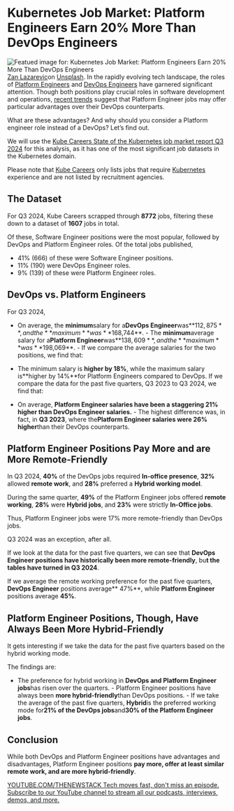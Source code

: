 # Kubernetes Job Market: Platform Engineers Earn 20% More Than DevOps Engineers
![Featued image for: Kubernetes Job Market: Platform Engineers Earn 20% More Than DevOps Engineers](https://cdn.thenewstack.io/media/2024/11/903167d7-zan-lazarevic-0wzec6jtbhu-unsplash-1024x683.jpg)
[Zan Lazarevic](https://unsplash.com/@zanlazarevic?utm_content=creditCopyText&utm_medium=referral&utm_source=unsplash)on
[Unsplash](https://unsplash.com/photos/person-using-laptop-computer-0WzeC6JtbHU?utm_content=creditCopyText&utm_medium=referral&utm_source=unsplash).
In the rapidly evolving tech landscape, the roles of [Platform Engineers](https://thenewstack.io/platform-engineering/) and [DevOps Engineers](https://thenewstack.io/devops/) have garnered significant attention. Though both positions play crucial roles in software development and operations, [recent trends](https://thenewstack.io/how-a-devops-team-became-a-platform-engineering-team/) suggest that Platform Engineer jobs may offer particular advantages over their DevOps counterparts.

What are these advantages? And why should you consider a Platform engineer role instead of a DevOps? Let’s find out.

We will use the [Kube Careers State of the Kubernetes job market report Q3 2024](https://kube.careers/state-of-kubernetes-jobs-2024-q3) for this analysis, as it has one of the most significant job datasets in the Kubernetes domain.

Please note that [Kube Careers](https://kube.careers/) only lists jobs that require [Kubernetes](https://thenewstack.io/kubernetes/) experience and are not listed by recruitment agencies.

## The Dataset
For Q3 2024, Kube Careers scrapped through **8772** jobs, filtering these down to a dataset of **1607** jobs in total.

Of these, Software Engineer positions were the most popular, followed by DevOps and Platform Engineer roles. Of the total jobs published,

- 41% (666) of these were Software Engineer positions.
- 11% (190) were DevOps Engineer roles.
- 9% (139) of these were Platform Engineer roles.
## DevOps vs. Platform Engineers
For Q3 2024,

- On average, the
**minimum**salary for a**DevOps Engineer**was**$112,875**, and the**maximum**was**$168,744**. - The
**minimum**average salary for a**Platform Engineer**was**$138,609**, and the**maximum**was**$198,069**. - If we compare the average salaries for the two positions, we find that:
- The minimum salary is
**higher by 18%**, while the maximum salary is**higher by 14%**for Platform Engineers compared to DevOps.
If we compare the data for the past five quarters, Q3 2023 to Q3 2024, we find that:

- On average,
**Platform Engineer salaries have been a staggering 21% higher than DevOps Engineer salaries.** - The highest difference was, in fact, in
**Q3 2023**, where the**Platform Engineer salaries were 26% higher**than their DevOps counterparts.
## Platform Engineer Positions Pay More and are More Remote-Friendly
In Q3 2024, **40%** of the DevOps jobs required **In-office presence**, **32%** allowed **remote work**, and **28%** preferred a **Hybrid working model**.

During the same quarter, **49%** of the Platform Engineer jobs offered **remote working**, **28%** were **Hybrid jobs**, and **23%** were strictly **In-Office jobs**.

Thus, Platform Engineer jobs were 17% more remote-friendly than DevOps jobs.

Q3 2024 was an exception, after all.

If we look at the data for the past five quarters, we can see that **DevOps** **Engineer positions have historically been more remote-friendly**, bu**t the tables have turned in Q3 2024**.

If we average the remote working preference for the past five quarters, **DevOps Engineer** positions average** 47%**, while **Platform Engineer** positions average **45%**.

## Platform Engineer Positions, Though, Have Always Been More Hybrid-Friendly
It gets interesting if we take the data for the past five quarters based on the hybrid working mode.

The findings are:

- The preference for hybrid working in
**DevOps and Platform Engineer jobs**has risen over the quarters. - Platform Engineer positions have always been
**more hybrid-friendly**than DevOps positions. - If we take the average of the past five quarters,
**Hybrid**is the preferred working mode for**21% of the DevOps jobs**and**30% of the Platform Engineer jobs**.
## Conclusion
While both DevOps and Platform Engineer positions have advantages and disadvantages, Platform Engineer positions **pay more, offer at least similar remote work, and are more hybrid-friendly**.

[
YOUTUBE.COM/THENEWSTACK
Tech moves fast, don't miss an episode. Subscribe to our YouTube
channel to stream all our podcasts, interviews, demos, and more.
](https://youtube.com/thenewstack?sub_confirmation=1)
